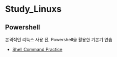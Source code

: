 # Study_Linuxs
## Powershell
본격적인 리눅스 사용 전, Powershell을 활용한 기본기 연습
- [Shell Command Practice](codes/10_powershells.sh)

